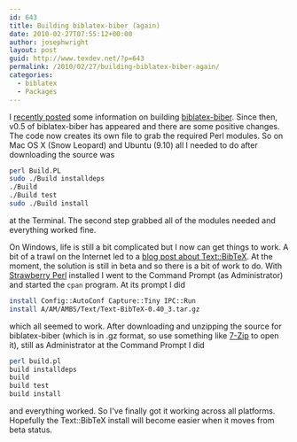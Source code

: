 ```yaml
---
id: 643
title: Building biblatex-biber (again)
date: 2010-02-27T07:55:12+00:00
author: josephwright
layout: post
guid: http://www.texdev.net/?p=643
permalink: /2010/02/27/building-biblatex-biber-again/
categories:
  - biblatex
  - Packages
---
```

I [recently posted](/2010/01/23/building-biblatex-biber/) some information on building [biblatex-biber](http://biblatex-biber.sourceforge.net/). Since then, v0.5 of biblatex-biber has appeared and there are some positive changes. The code now creates its own file to grab the required Perl modules. So on Mac OS X (Snow Leopard) and Ubuntu (9.10) all I needed to do after downloading the source was

```bash
perl Build.PL
sudo ./Build installdeps
./Build
./Build test
sudo ./Build install
```

at the Terminal. The second step grabbed all of the modules needed and everything worked fine.

On Windows, life is still a bit complicated but I now can get things to work. A bit of a trawl on the Internet led to a [blog post about Text::BibTeX](http://blogs.perl.org/users/alberto_simoes/2010/02/textbibtex-040-released.html). At the moment, the solution is still in beta and so there is a bit of work to do. With [Strawberry Perl](http://strawberryperl.com/) installed I went to the Command Prompt (as Administrator) and started the `cpan` program. At its prompt I did

```bash
install Config::AutoConf Capture::Tiny IPC::Run
install A/AM/AMBS/Text/Text-BibTeX-0.40_3.tar.gz
```

which all seemed to work. After downloading and unzipping the source for biblatex-biber (which is in .gz format, so use something like [7-Zip](http://www.7-zip.org/) to open it), still as Administrator at the Command Prompt I did

```bash
perl build.pl
build installdeps
build
build test
build install
```

and everything worked. So I've finally got it working across all platforms. Hopefully the Text::BibTeX install will become easier when it moves from beta status.
